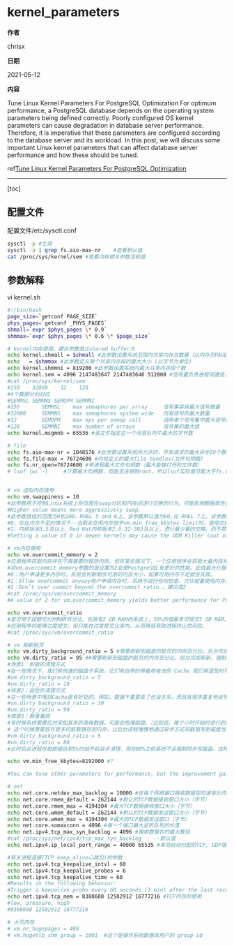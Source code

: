 # kernel_parameters

**作者**

chrisx

**日期**

2021-05-12

**内容**

Tune Linux Kernel Parameters For PostgreSQL Optimization
For optimum performance, a PostgreSQL database depends on the operating system parameters being defined correctly. Poorly configured OS kernel parameters can cause degradation in database server performance. Therefore, it is imperative that these parameters are configured according to the database server and its workload. In this post, we will discuss some important Linux kernel parameters that can affect database server performance and how these should be tuned.

ref[Tune Linux Kernel Parameters For PostgreSQL Optimization](https://www.percona.com/blog/2018/08/29/tune-linux-kernel-parameters-for-postgresql-optimization/)

----

[toc]

## 配置文件

配置文件/etc/sysctl.conf

```sh
sysctl -p #生效
sysctl -a | grep fs.aio-max-nr    #查看默认值
cat /proc/sys/kernel/sem #查看内核相关参数当前值
```

## 参数解释

vi kernel.sh

```bash
#!/bin/bash
page_size=`getconf PAGE_SIZE`
phys_pages=`getconf _PHYS_PAGES`
shmall=`expr $phys_pages \* 0.9`
shmmax=`expr $phys_pages \* 0.6 \* $page_size`

# kernel内存使用。建议参数值比shared buffer大
echo kernel.shmall = $shmall #此参数设置系统范围内共享内存总数量（以内存页PAGE_SIZE表示）。因此, SHMALL 始终大于(shmmax/PAGE_SIZE)。
echo   = $shmmax #此参数定义单个共享内存段的最大大小 (以字节为单位)
echo kernel.shmmni = 819200 #此参数设置系统内最大共享内存段个数
echo kernel.sem = 4096 2147483647 2147483646 512000 #信号量负责进程间通信，协调各个进程工作
#cat /proc/sys/kernel/sem
#250    32000    32    128
#4个数据分别对应
#SEMMSL SEMMNS SEMOPM SEMMNI
#250       SEMMSL    max semaphores per array     信号集容纳最大信号数量   
#32000     SEMMNS    max semaphores system wide   所有信号的最大数量
#32        SEMOPM    max ops per semop call       调用单个信号集中最大信号数量
#128       SEMMNI    max number of arrays         信号集的最大值
echo kernel.msgmnb = 65536 #该文件指定在一个消息队列中最大的字节数                                                                                                    

# file
echo fs.aio-max-nr = 1048576 #此参数设置系统所允许的，并发请求的最大异步IO个数，异步IO可以优化IO操作和提高性能（进程无需等待IO完成即可进行其他工作）
echo fs.file-max = 76724600 #内核定义的最大file handles(文件句柄数)
echo fs.nr_open=76724600 #单进程最大文件句柄数（最大能够打开的文件数）
# lsof |wc -l     #计算最大句柄数，但是无法限制root，所以lsof实际值可能大于fs.file-max


# vm 虚拟内存使用
echo vm.swappiness = 10
#此参数用于控制Linux系统上将页面在swap分区和内存间进行交换的行为。可能影响数据库性能的内核参数。
#Higher value means more aggressively swap.
#此参数值值的范围为0到100，RHEL 5 and 6上，该参数默认值为60,在 RHEL 7上，该参数默认值为30，你的内存在使用到100-30=60%的时候，就开始出现有交换分区的使用。建议值10
#0，仅在内存不足的情况下--当剩余空闲内存低于vm.min_free_kbytes limit时，使用交换空间
#1，内核版本3.5及以上、Red Hat内核版本2.6.32-303及以上，进行最少量的交换，而不禁用交换。
#Setting a value of 0 in newer kernels may cause the OOM Killer (out of memory killer process in Linux) to kill the process. Therefore, you can be on the safe side and set the value to 1 if you want to minimize swapping. The default value on a Linux system is 60. A higher value causes the MMU (memory management unit) to utilize more swap space than RAM, whereas a lower value preserves more data/code in memory.A smaller value is a good bet to improve performance in PostgreSQL.

# vm内存使用
echo vm.overcommit_memory = 2 
#应用程序获取内存并在不再需要时释放内存。但在某些情况下，一个应用程序会获取大量内存并且不会释放它，这可能会唤醒OOM killer释放内存。
#将vm.overcommit_memory参数的值设置为2会使PostgreSQL有更好的性能。此值最大化服务器进程的内存利用率，而没有任何被OOM killer进程杀死的重大风险。
#0：用户申请更多内存时，系统会判断剩余可用的内存大小，如果可用内存不足就会失败。
#1：Allow overcommit anyway用户申请内存时，系统不进行任何检查，允许超量使用内存，直到内存用完为止。
#2：Don’t over commit beyond the overcommit ratio.。建议值2
#cat /proc/sys/vm/overcommit_memory
#A value of 2 for vm.overcommit_memory yields better performance for PostgreSQL.

echo vm.overcommit_ratio 
#是可用于超额交付的RAM百分比。在具有2 GB RAM的系统上，50%的值最多可提交3 GB RAM。
#应用程序将能够过度提交，但只能在过度提交比率内，从而降低导致进程终止的风险。
#cat /proc/sys/vm/overcommit_ratio

# vm 刷新脏页
echo vm.dirty_background_ratio = 5 #需要刷新到磁盘的脏页的内存百分比。后台完成刷新,异步
echo vm.dirty_ratio = 95 ##需要刷新到磁盘的脏页的内存百分比。前台完成刷新，强制刷新，而且会阻塞应用程序
#场景1：积极的清理方式
#在一些情况下，我们有快速的磁盘子系统，它们有自带的带备用电池的 Cache 我们希望及时写入磁盘。可以在/etc/sysctl.conf中加入下面两行参数，并执行"sysctl -p“
#vm.dirty_background_ratio = 5
#vm.dirty_ratio = 10
#场景2：延后的清理方式
#在一些场景中增加Cache是有好处的。例如，数据不重要丢了也没关系，而且有程序重复地读写一个文件。允许更多的cache，可以更多地在内存上进行读写，提高速度。
#vm.dirty_background_ratio = 30
#vm.dirty_ratio = 90
#情景3：两者兼顾
#有时候系统需要应对突如其来的高峰数据，可能会拖慢磁盘。（比如说，每个小时开始时进行的批量操作等）
# 这个时候需要容许更多的脏数据存到内存，让后台进程慢慢地通过异步方式将数据写到磁盘当中。
#vm.dirty_background_ratio = 5
#vm.dirty_ratio = 80
#此时后台进程在脏数据达到5%时就开始异步清理，但在80%之前系统不会强制同步写磁盘。这样可以使IO变得更加平滑。

echo vm.min_free_kbytes=8192000 #?

#You can tune other parameters for performance, but the improvement gains are likely to be minimal. We must keep in mind that not all parameters are relevant to all applications types. Some applications perform better by tuning some parameters and some applications don’t. You need to find a good balance between these parameter configurations for the expected application workload and type, and OS behavior must also be kept in mind when making adjustments. Tuning kernel parameters are not as easy as tuning database parameters: it’s harder to be prescriptive.

# net
echo net.core.netdev_max_backlog = 10000 #在每个网络接口接收数据包的速率比内核处理这些包的速率快时，允许送到队列的数据包的最大数目
echo net.core.rmem_default = 262144 #默认的TCP数据接收窗口大小（字节）
echo net.core.rmem_max = 4194304 #最大TCP数据接收窗口大小（字节）
echo net.core.wmem_default = 262144 #默认的TCP数据发送窗口大小（字节）
echo net.core.wmem_max = 4194304 #最大的TCP数据发送窗口（字节）
echo net.core.somaxconn = 4096 #每一个端口最大监听队列的长度
echo net.ipv4.tcp_max_syn_backlog = 4096 #接收数据包的最大数目
#cat /proc/sys/net/ipv4/tcp_max_syn_backlog    --默认值
echo net.ipv4.ip_local_port_range = 40000 65535 #本地自动分配的TCP, UDP端口号范围

#有关进程连接(TCP keep_alive心跳包)的参数
echo net.ipv4.tcp_keepalive_intvl = 60
echo net.ipv4.tcp_keepalive_probes = 6
echo net.ipv4.tcp_keepalive_time = 60
#Results in the following behavior:
#Trigger a keepalive probe every 60 seconds (1 min) after the last received packet If the connection is idle and the remote host does not reply, probe the remote host every 60 seconds Close the connection after 6 failed probes
echo net.ipv4.tcp_mem = 8388608 12582912 16777216 #TCP内存的使用
#low, pressure, high
#8388608 12582912 16777216

# 大页内存
# vm.nr_hugepages = 480
# vm.hugetlb_shm_group = 1001  #这个是操作系统数据库用户的 group id
```

<!--
做成一个脚本
chmod u+x kernel.sh
sh ./kernel.sh >> /etc/sysctl.d/99-hgdb-server.conf
sysctl -p /etc/sysctl.d/99-hgdb-server.conf
sysctl -a|grep shm
-->
